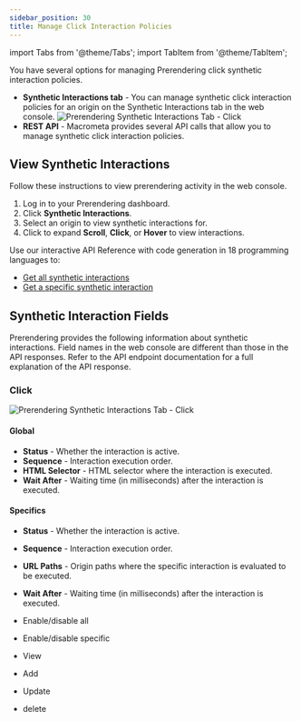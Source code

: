 ```yaml
---
sidebar_position: 30
title: Manage Click Interaction Policies
---
```

import Tabs from '@theme/Tabs';
import TabItem from '@theme/TabItem';

You have several options for managing Prerendering click synthetic interaction policies.

- **Synthetic Interactions tab** - You can manage synthetic click interaction policies for an origin on the Synthetic Interactions tab in the web console.
  ![Prerendering Synthetic Interactions Tab - Click](/img/prerendering/synthetic-interactions-click.png)
- **REST API** - Macrometa provides several API calls that allow you to manage synthetic click interaction policies.

## View Synthetic Interactions

<Tabs groupId="operating-systems">
<TabItem value="console" label="Web Console">

Follow these instructions to view prerendering activity in the web console.

1. Log in to your Prerendering dashboard.
2. Click **Synthetic Interactions**.
3. Select an origin to view synthetic interactions for.
4. Click to expand **Scroll**, **Click**, or **Hover** to view interactions.

</TabItem>
<TabItem value="api" label="REST API">

Use our interactive API Reference with code generation in 18 programming languages to:

- [Get all synthetic interactions](https://www.macrometa.com/docs/apiPrerendering#/paths/api-prerender-v1-origins-origin--interactions/get)
- [Get a specific synthetic interaction](https://www.macrometa.com/docs/apiPrerendering#/paths/api-prerender-v1-origins-origin--interactions--type/get)

</TabItem>
</Tabs>

## Synthetic Interaction Fields

Prerendering provides the following information about synthetic interactions. Field names in the web console are different than those in the API responses. Refer to the API endpoint documentation for a full explanation of the API response.



### Click

![Prerendering Synthetic Interactions Tab - Click](/img/prerendering/synthetic-interactions-click.png)

#### Global

- **Status** - Whether the interaction is active.
- **Sequence** - Interaction execution order.
- **HTML Selector** - HTML selector where the interaction is executed.
- **Wait After** - Waiting time (in milliseconds) after the interaction is executed.

#### Specifics

- **Status** - Whether the interaction is active.
- **Sequence** - Interaction execution order.
- **URL Paths** - Origin paths where the specific interaction is evaluated to be executed.
- **Wait After** - Waiting time (in milliseconds) after the interaction is executed.

- Enable/disable all
- Enable/disable specific
- View
- Add
- Update
- delete

